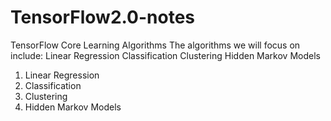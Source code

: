 # TensorFlow2.0-notes
TensorFlow Core Learning Algorithms The algorithms we will focus on include:  Linear Regression Classification Clustering Hidden Markov Models

1. Linear Regression
2. Classification
3. Clustering
4. Hidden Markov Models
